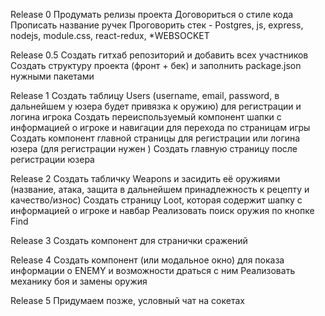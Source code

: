 Release 0 
Продумать релизы проекта
Договориться о стиле кода
Прописать название ручек
Проговорить стек - Postgres, js, express, nodejs, module.css, react-redux, *WEBSOCKET

Release 0.5
Создать гитхаб репозиторий и добавить всех участников
Создать структуру проекта (фронт + бек) и заполнить package.json нужными пакетами

Release 1
Создать таблицу Users (username, email, password, в дальнейшем у юзера будет привязка к оружию) для регистрации и логина игрока
Создать переиспользуемый компонент шапки с информацией о игроке и навигации для перехода по страницам игры
Создать компонент главной страницы для регистрации или логина юзера (для регистрации нужен )
Создать главную страницу после регистрации юзера

Release 2
Создать табличку Weapons и засидить её оружиями (название, атака, защита в дальнейшем принадлежность к рецепту и качество/износ)
Создать страницу Loot, которая содержит шапку с информацией о игроке и навбар
Реализовать поиск оружия по кнопке Find

Release 3
Создать компонент для странички сражений

Release 4 
Создать компонент (или модальное окно) для показа информации о ENEMY и возможности драться с ним
Реализовать механику боя и замены оружия

Release 5
Придумаем позже, условный чат на сокетах